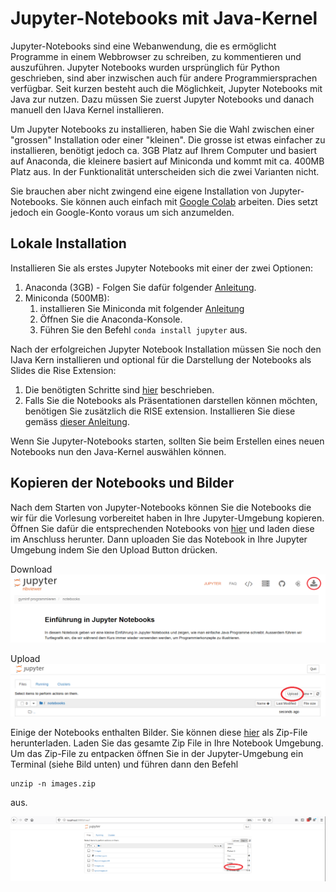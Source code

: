 
# Jupyter-Notebooks mit Java-Kernel

Jupyter-Notebooks sind eine Webanwendung, die es ermöglicht Programme in einem Webbrowser zu schreiben, zu kommentieren und auszuführen. 
Jupyter Notebooks wurden ursprünglich für Python geschrieben, sind aber inzwischen auch für andere Programmiersprachen verfügbar.
Seit kurzen besteht auch die Möglichkeit, Jupyter Notebooks mit Java zur nutzen.
Dazu müssen Sie zuerst Jupyter Notebooks und danach manuell den IJava Kernel installieren. 
 
Um Jupyter Notebooks zu installieren, haben Sie die Wahl zwischen einer "grossen" Installation oder einer "kleinen".
Die grosse ist etwas einfacher zu installieren, benötigt jedoch ca. 3GB Platz auf Ihrem Computer und basiert auf Anaconda, die kleinere basiert auf Miniconda und kommt mit ca. 400MB Platz aus.
In der Funktionalität unterscheiden sich die zwei Varianten nicht.

Sie brauchen aber nicht zwingend eine eigene Installation von Jupyter-Notebooks. Sie können auch einfach mit [Google Colab](./jupyter-colab.md) arbeiten. Dies setzt jedoch ein Google-Konto voraus um sich anzumelden.

## Lokale Installation

Installieren Sie als erstes Jupyter Notebooks mit einer der zwei Optionen:

1. Anaconda (3GB) - Folgen Sie dafür folgender [Anleitung](https://jupyter.readthedocs.io/en/latest/install/notebook-classic.html).
1. Miniconda (500MB):
    1. installieren Sie Miniconda mit folgender [Anleitung](https://conda.io/projects/conda/en/latest/user-guide/install/index.html#regular-installation)
    1. Öffnen Sie die Anaconda-Konsole.
    1. Führen Sie den Befehl `conda install jupyter` aus.

Nach der erfolgreichen Jupyter Notebook Installation müssen Sie noch den IJava Kern installieren und optional für die Darstellung der Notebooks als Slides die Rise Extension:

1. Die benötigten Schritte sind [hier](https://github.com/SpencerPark/IJava#installing) beschrieben.
1. Falls Sie die Notebooks als Präsentationen darstellen können möchten, benötigen Sie zusätzlich die RISE extension. 
Installieren Sie diese gemäss [dieser Anleitung](https://rise.readthedocs.io/en/maint-5.6/installation.html).

Wenn Sie Jupyter-Notebooks starten, sollten Sie beim Erstellen eines neuen Notebooks nun den Java-Kernel auswählen können. 

## Kopieren der Notebooks und Bilder

Nach dem Starten von Jupyter-Notebooks können Sie die Notebooks die wir für die Vorlesung vorbereitet haben in Ihre Jupyter-Umgebung kopieren. 
Öffnen Sie dafür die entsprechenden Notebooks von [hier](../notebooks.md) und laden diese im Anschluss herunter. Dann uploaden Sie 
das Notebook in Ihre Jupyter Umgebung indem Sie den Upload Button drücken.

Download
![jupyter-download](images-jupyter/notebook-download.png)

Upload
![jupyter-upload](images-jupyter/upload.png)

Einige der Notebooks enthalten Bilder. Sie können diese [hier](https://drive.switch.ch/index.php/s/Qc6uwoe9GrySYxq/download) als Zip-File herunterladen. Laden Sie das gesamte Zip File 
in Ihre Notebook Umgebung. Um das Zip-File zu entpacken öffnen Sie in der Jupyter-Umgebung ein Terminal (siehe Bild unten) und führen dann den Befehl
```
unzip -n images.zip
``` 
aus. 

![jupyter-terminal](images-jupyter/jupyter-terminal.png)

